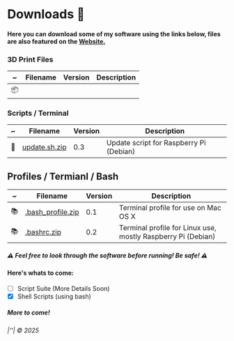 # Downloads :open_file_folder:
#### Here you can download some of my software using the links below, files are also featured on the [Website\.](https://www.phantominc.net/downloads.html)


### 3D Print Files
~ | Filename | Version | Description
---------------|---------------|---------------|---------------
:package: |||

### Scripts / Terminal
 ~ | Filename | Version | Description
---------------|---------------|---------------|---------------
:scroll: | [update\.sh\.zip](https://jeremysmai.github.io/phantominc/downloads/scripts/update.sh.zip) | 0.3 | Update script for Raspberry Pi (Debian)

## Profiles / Termianl / Bash
~ | Filename | Version | Description
---------------|---------------|---------------|---------------
:books: | [\.bash_profile\.zip](https://jeremysmai.github.io/phantominc/downloads/profiles/bash_profile.zip) | 0.1 | Terminal profile for use on Mac OS X
:books: | [\.bashrc\.zip](https://jeremysmai.github.io/phantominc/downloads/profiles/bashrc.zip) | 0.2 | Terminal profile for Linux use, mostly  Raspberry Pi (Debian)

##### :warning: Feel free to look through the software before running! Be safe! :warning:

#### Here's whats to come:
- [ ] Script Suite (More Details Soon)
- [x] Shell Scripts (using bash)

##### More to come!

###### |''| &copy; 2025
